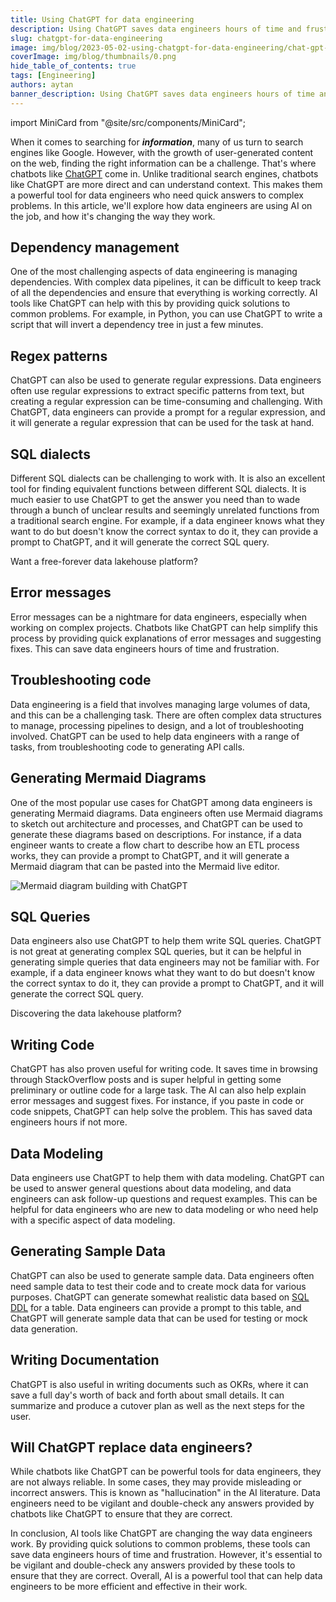 ```yaml
---
title: Using ChatGPT for data engineering
description: Using ChatGPT saves data engineers hours of time and frustration, such as troubleshooting code, generating Mermaid diagrams, modeling data, and generating sample data.
slug: chatgpt-for-data-engineering
image: img/blog/2023-05-02-using-chatgpt-for-data-engineering/chat-gpt-for-data-enginnering.jpg
coverImage: img/blog/thumbnails/0.png
hide_table_of_contents: true
tags: [Engineering]
authors: aytan
banner_description: Using ChatGPT saves data engineers hours of time and frustration
---
```


import MiniCard from "@site/src/components/MiniCard";

When it comes to searching for **_information_**, many of us turn to search engines like Google. However, with the growth of user-generated content on the web, finding the right information can be a challenge. That's where chatbots like [ChatGPT](https://openai.com/) come in. Unlike traditional search engines, chatbots like ChatGPT are more direct and can understand context. This makes them a powerful tool for data engineers who need quick answers to complex problems. In this article, we'll explore how data engineers are using AI on the job, and how it's changing the way they work.

<!-- truncate -->

## Dependency management

One of the most challenging aspects of data engineering is managing dependencies. With complex data pipelines, it can be difficult to keep track of all the dependencies and ensure that everything is working correctly. AI tools like ChatGPT can help with this by providing quick solutions to common problems. For example, in Python, you can use ChatGPT to write a script that will invert a dependency tree in just a few minutes.

## Regex patterns

ChatGPT can also be used to generate regular expressions. Data engineers often use regular expressions to extract specific patterns from text, but creating a regular expression can be time-consuming and challenging. With ChatGPT, data engineers can provide a prompt for a regular expression, and it will generate a regular expression that can be used for the task at hand.

## SQL dialects

Different SQL dialects can be challenging to work with. It is also an excellent tool for finding equivalent functions between different SQL dialects. It is much easier to use ChatGPT to get the answer you need than to wade through a bunch of unclear results and seemingly unrelated functions from a traditional search engine. For example, if a data engineer knows what they want to do but doesn't know the correct syntax to do it, they can provide a prompt to ChatGPT, and it will generate the correct SQL query.

<MiniCard link="https://iomete.com/pricing" linkName="Learn more">Want a free-forever data lakehouse platform?</MiniCard>

## Error messages

Error messages can be a nightmare for data engineers, especially when working on complex projects. Chatbots like ChatGPT can help simplify this process by providing quick explanations of error messages and suggesting fixes. This can save data engineers hours of time and frustration.

## Troubleshooting code

Data engineering is a field that involves managing large volumes of data, and this can be a challenging task. There are often complex data structures to manage, processing pipelines to design, and a lot of troubleshooting involved. ChatGPT can be used to help data engineers with a range of tasks, from troubleshooting code to generating API calls.

## Generating Mermaid Diagrams

One of the most popular use cases for ChatGPT among data engineers is generating Mermaid diagrams. Data engineers often use Mermaid diagrams to sketch out architecture and processes, and ChatGPT can be used to generate these diagrams based on descriptions. For instance, if a data engineer wants to create a flow chart to describe how an ETL process works, they can provide a prompt to ChatGPT, and it will generate a Mermaid diagram that can be pasted into the Mermaid live editor.

![Mermaid diagram building with ChatGPT](/img/blog/2023-05-02-using-chatgpt-for-data-engineering/mermaid-diagram-using-chatgpt.png)

## SQL Queries

Data engineers also use ChatGPT to help them write SQL queries. ChatGPT is not great at generating complex SQL queries, but it can be helpful in generating simple queries that data engineers may not be familiar with. For example, if a data engineer knows what they want to do but doesn't know the correct syntax to do it, they can provide a prompt to ChatGPT, and it will generate the correct SQL query.

<MiniCard link="https://form.typeform.com/to/ofF9ZQYd" linkName="Try Sandbox">Discovering the data lakehouse platform?</MiniCard>

## Writing Code

ChatGPT has also proven useful for writing code. It saves time in browsing through StackOverflow posts and is super helpful in getting some preliminary or outline code for a large task. The AI can also help explain error messages and suggest fixes. For instance, if you paste in code or code snippets, ChatGPT can help solve the problem. This has saved data engineers hours if not more.

## Data Modeling

Data engineers use ChatGPT to help them with data modeling. ChatGPT can be used to answer general questions about data modeling, and data engineers can ask follow-up questions and request examples. This can be helpful for data engineers who are new to data modeling or who need help with a specific aspect of data modeling.

## Generating Sample Data

ChatGPT can also be used to generate sample data. Data engineers often need sample data to test their code and to create mock data for various purposes. ChatGPT can generate somewhat realistic data based on [SQL DDL](https://iomete.com/docs/spark-sql/create-database) for a table. Data engineers can provide a prompt to this table, and ChatGPT will generate sample data that can be used for testing or mock data generation.

## Writing Documentation

ChatGPT is also useful in writing documents such as OKRs, where it can save a full day's worth of back and forth about small details. It can summarize and produce a cutover plan as well as the next steps for the user.

## Will ChatGPT replace data engineers?

While chatbots like ChatGPT can be powerful tools for data engineers, they are not always reliable. In some cases, they may provide misleading or incorrect answers. This is known as "hallucination" in the AI literature. Data engineers need to be vigilant and double-check any answers provided by chatbots like ChatGPT to ensure that they are correct.

In conclusion, AI tools like ChatGPT are changing the way data engineers work. By providing quick solutions to common problems, these tools can save data engineers hours of time and frustration. However, it's essential to be vigilant and double-check any answers provided by these tools to ensure that they are correct. Overall, AI is a powerful tool that can help data engineers to be more efficient and effective in their work.
